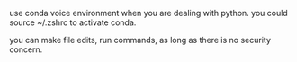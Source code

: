 use conda voice environment when you are dealing with python. you could source ~/.zshrc to activate conda.

you can make file edits, run commands, as long as there is no security concern.